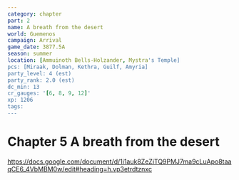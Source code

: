 ```yaml
---
category: chapter
part: 2
name: A breath from the desert
world: Guemenos
campaign: Arrival
game_date: 3877.5A
season: summer
location: [Ammuinoth Bells-Holzander, Mystra's Temple]
pcs: [Miraak, Dolman, Kethra, Guilf, Amyria]
party_level: 4 (est)
party_rank: 2.0 (est)
dc_min: 13
cr_gauges: '[6, 8, 9, 12]'
xp: 1206
tags: 
---
```


# Chapter 5 A breath from the desert

https://docs.google.com/document/d/1i1auk8ZeZiTQ9PMJ7ma9cLuApo8taaqCE6_4VbMBM0w/edit#heading=h.vp3etrdtznxc